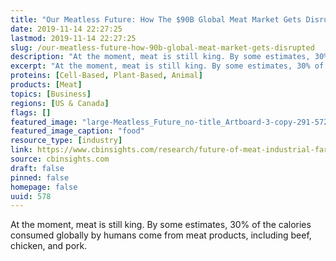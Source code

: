 ```yaml
---
title: "Our Meatless Future: How The $90B Global Meat Market Gets Disrupted"
date: 2019-11-14 22:27:25
lastmod: 2019-11-14 22:27:25
slug: /our-meatless-future-how-90b-global-meat-market-gets-disrupted
description: "At the moment, meat is still king. By some estimates, 30% of the calories consumed globally by humans come from meat products, including beef, chicken, and&nbsp;pork."
excerpt: "At the moment, meat is still king. By some estimates, 30% of the calories consumed globally by humans come from meat products, including beef, chicken, and&nbsp;pork."
proteins: [Cell-Based, Plant-Based, Animal]
products: [Meat]
topics: [Business]
regions: [US & Canada]
flags: []
featured_image: "large-Meatless_Future_no-title_Artboard-3-copy-291-572x364.png"
featured_image_caption: "food"
resource_type: [industry]
link: https://www.cbinsights.com/research/future-of-meat-industrial-farming/
source: cbinsights.com
draft: false
pinned: false
homepage: false
uuid: 578
---
```

At the moment, meat is still king. By some estimates, 30% of the
calories consumed globally by humans come from meat products, including
beef, chicken, and pork.
